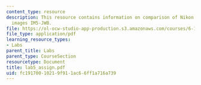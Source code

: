 ```yaml
---
content_type: resource
description: This resource contains information on comparison of Nikon D100 and film
  images IM5-JWB.
file: https://ol-ocw-studio-app-production.s3.amazonaws.com/courses/6-163-strobe-project-laboratory-fall-2005/fc19170010219f911ac66ff1a716a739_lab5_assign.pdf
file_type: application/pdf
learning_resource_types:
- Labs
parent_title: Labs
parent_type: CourseSection
resourcetype: Document
title: lab5_assign.pdf
uid: fc191700-1021-9f91-1ac6-6ff1a716a739
---
```

